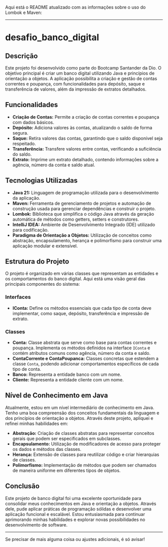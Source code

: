 Aqui está o README atualizado com as informações sobre o uso do Lombok e Maven:

---

# desafio_banco_digital

## Descrição

Este projeto foi desenvolvido como parte do Bootcamp Santander da Dio. O objetivo principal é criar um banco digital utilizando Java e princípios de orientação a objetos. A aplicação possibilita a criação e gestão de contas correntes e poupança, com funcionalidades para depósito, saque e transferência de valores, além da impressão de extratos detalhados.

## Funcionalidades

- **Criação de Contas:** Permite a criação de contas correntes e poupança com dados básicos.
- **Depósito:** Adiciona valores às contas, atualizando o saldo de forma segura.
- **Saque:** Retira valores das contas, garantindo que o saldo disponível seja respeitado.
- **Transferência:** Transfere valores entre contas, verificando a suficiência do saldo.
- **Extrato:** Imprime um extrato detalhado, contendo informações sobre a agência, número da conta e saldo atual.

## Tecnologias Utilizadas

- **Java 21:** Linguagem de programação utilizada para o desenvolvimento da aplicação.
- **Maven:** Ferramenta de gerenciamento de projetos e automação de construção usada para gerenciar dependências e construir o projeto.
- **Lombok:** Biblioteca que simplifica o código Java através da geração automática de métodos como getters, setters e construtores.
- **IntelliJ IDEA:** Ambiente de Desenvolvimento Integrado (IDE) utilizado para codificação.
- **Paradigma de Orientação a Objetos:** Utilização de conceitos como abstração, encapsulamento, herança e polimorfismo para construir uma aplicação modular e extensível.

## Estrutura do Projeto

O projeto é organizado em várias classes que representam as entidades e os comportamentos do banco digital. Aqui está uma visão geral das principais componentes do sistema:

### Interfaces

- **IConta:** Define os métodos essenciais que cada tipo de conta deve implementar, como saque, depósito, transferência e impressão de extrato.

### Classes

- **Conta:** Classe abstrata que serve como base para contas correntes e poupança. Implementa os métodos definidos na interface `IConta` e contém atributos comuns como agência, número da conta e saldo.
- **ContaCorrente e ContaPoupanca:** Classes concretas que estendem a classe `Conta`, podendo adicionar comportamentos específicos de cada tipo de conta.
- **Banco:** Representa a entidade banco com um nome.
- **Cliente:** Representa a entidade cliente com um nome.

## Nível de Conhecimento em Java

Atualmente, estou em um nível intermediário de conhecimento em Java. Tenho uma boa compreensão dos conceitos fundamentais da linguagem e dos princípios de orientação a objetos. Através deste projeto, apliquei e refinei minhas habilidades em:

- **Abstração:** Criação de classes abstratas para representar conceitos gerais que podem ser especificados em subclasses.
- **Encapsulamento:** Utilização de modificadores de acesso para proteger os dados e métodos das classes.
- **Herança:** Extensão de classes para reutilizar código e criar hierarquias de classes.
- **Polimorfismo:** Implementação de métodos que podem ser chamados de maneira uniforme em diferentes tipos de objetos.

## Conclusão

Este projeto de banco digital foi uma excelente oportunidade para consolidar meus conhecimentos em Java e orientação a objetos. Através dele, pude aplicar práticas de programação sólidas e desenvolver uma aplicação funcional e escalável. Estou entusiasmada para continuar aprimorando minhas habilidades e explorar novas possibilidades no desenvolvimento de software.

---

Se precisar de mais alguma coisa ou ajustes adicionais, é só avisar!
